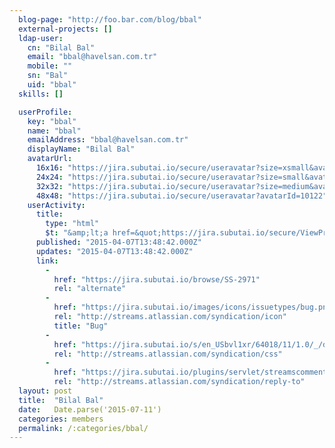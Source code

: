 ```yaml
---
  blog-page: "http://foo.bar.com/blog/bbal"
  external-projects: []
  ldap-user: 
    cn: "Bilal Bal"
    email: "bbal@havelsan.com.tr"
    mobile: ""
    sn: "Bal"
    uid: "bbal"
  skills: []

  userProfile: 
    key: "bbal"
    name: "bbal"
    emailAddress: "bbal@havelsan.com.tr"
    displayName: "Bilal Bal"
    avatarUrl: 
      16x16: "https://jira.subutai.io/secure/useravatar?size=xsmall&avatarId=10122"
      24x24: "https://jira.subutai.io/secure/useravatar?size=small&avatarId=10122"
      32x32: "https://jira.subutai.io/secure/useravatar?size=medium&avatarId=10122"
      48x48: "https://jira.subutai.io/secure/useravatar?avatarId=10122"
    userActivity: 
      title: 
        type: "html"
        $t: "&amp;lt;a href=&quot;https://jira.subutai.io/secure/ViewProfile.jspa?name=bbal&quot; class=&quot;activity-item-user activity-item-author&quot;&amp;gt;Bilal Bal&amp;lt;/a&amp;gt; created &amp;lt;a href=&quot;https://jira.subutai.io/browse/SS-2971&quot;&amp;gt;&amp;lt;span class=&apos;resolved-link&apos;&amp;gt;SS-2971&amp;lt;/span&amp;gt; - On Oozie, cluster seems as created but not get successful message.&amp;lt;/a&amp;gt;"
      published: "2015-04-07T13:48:42.000Z"
      updates: "2015-04-07T13:48:42.000Z"
      link: 
        - 
          href: "https://jira.subutai.io/browse/SS-2971"
          rel: "alternate"
        - 
          href: "https://jira.subutai.io/images/icons/issuetypes/bug.png"
          rel: "http://streams.atlassian.com/syndication/icon"
          title: "Bug"
        - 
          href: "https://jira.subutai.io/s/en_USbvl1xr/64018/11/1.0/_/download/resources/jira.webresources:global-static/wiki-renderer.css"
          rel: "http://streams.atlassian.com/syndication/css"
        - 
          href: "https://jira.subutai.io/plugins/servlet/streamscomments/issues/SS-2971"
          rel: "http://streams.atlassian.com/syndication/reply-to"
  layout: post
  title:  "Bilal Bal"
  date:   Date.parse('2015-07-11')
  categories: members
  permalink: /:categories/bbal/
---
```

